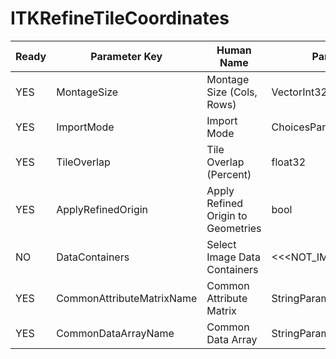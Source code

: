 # ITKRefineTileCoordinates #

| Ready | Parameter Key | Human Name | Parameter Type | Parameter Class |
|-------|---------------|------------|-----------------|----------------|
| YES | MontageSize | Montage Size (Cols, Rows) | VectorInt32Parameter::ValueType | VectorInt32Parameter |
| YES | ImportMode | Import Mode | ChoicesParameter::ValueType | ChoicesParameter |
| YES | TileOverlap | Tile Overlap (Percent) | float32 | Float32Parameter |
| YES | ApplyRefinedOrigin | Apply Refined Origin to Geometries | bool | BoolParameter |
| NO | DataContainers | Select Image Data Containers | <<<NOT_IMPLEMENTED>>> | MultiDataContainerSelectionFilterParameter |
| YES | CommonAttributeMatrixName | Common Attribute Matrix | StringParameter::ValueType | StringParameter |
| YES | CommonDataArrayName | Common Data Array | StringParameter::ValueType | StringParameter |
